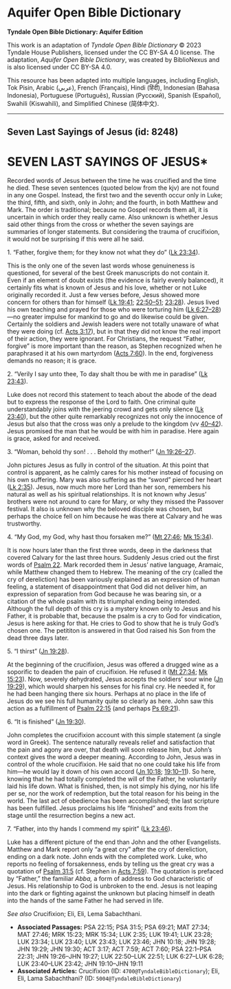 # Aquifer Open Bible Dictionary

**Tyndale Open Bible Dictionary: Aquifer Edition**

This work is an adaptation of *Tyndale Open Bible Dictionary* © 2023 Tyndale House Publishers, licensed under the CC BY\-SA 4\.0 license. The adaptation, *Aquifer Open Bible Dictionary*, was created by BiblioNexus and is also licensed under CC BY\-SA 4\.0\.

This resource has been adapted into multiple languages, including English, Tok Pisin, Arabic (عربي), French (Français), Hindi (हिंदी), Indonesian (Bahasa Indonesia), Portuguese (Português), Russian (Русский), Spanish (Español), Swahili (Kiswahili), and Simplified Chinese (简体中文).



--------------------------------

## Seven Last Sayings of Jesus (id: 8248)

SEVEN LAST SAYINGS OF JESUS\*
=============================

Recorded words of Jesus between the time he was crucified and the time he died. These seven sentences (quoted below from the kjv) are not found in any one Gospel. Instead, the first two and the seventh occur only in Luke; the third, fifth, and sixth, only in John; and the fourth, in both Matthew and Mark. The order is traditional; because no Gospel records them all, it is uncertain in which order they really came. Also unknown is whether Jesus said other things from the cross or whether the seven sayings are summaries of longer statements. But considering the trauma of crucifixion, it would not be surprising if this were all he said.

1\. “Father, forgive them; for they know not what they do” ([Lk 23:34](https://ref.ly/Luke23:34)).

This is the only one of the seven last words whose genuineness is questioned, for several of the best Greek manuscripts do not contain it. Even if an element of doubt exists (the evidence is fairly evenly balanced), it certainly fits what is known of Jesus and his love, whether or not Luke originally recorded it. Just a few verses before, Jesus showed more concern for others than for himself ([Lk 19:41](https://ref.ly/Luke19:41); [22:50–51](https://ref.ly/Luke22:50-Luke22:51); [23:28](https://ref.ly/Luke23:28)). Jesus lived his own teaching and prayed for those who were torturing him ([Lk 6:27–28](https://ref.ly/Luke6:27-Luke6:28))—no greater impulse for mankind to go and do likewise could be given. Certainly the soldiers and Jewish leaders were not totally unaware of what they were doing (cf. [Acts 3:17](https://ref.ly/Acts3:17)), but in that they did not know the real import of their action, they were ignorant. For Christians, the request “Father, forgive” is more important than the reason, as Stephen recognized when he paraphrased it at his own martyrdom ([Acts 7:60](https://ref.ly/Acts7:60)). In the end, forgiveness demands no reason; it is grace.

2\. “Verily I say unto thee, To day shalt thou be with me in paradise” ([Lk 23:43](https://ref.ly/Luke23:43)).

Luke does not record this statement to teach about the abode of the dead but to express the response of the Lord to faith. One criminal quite understandably joins with the jeering crowd and gets only silence ([Lk 23:40](https://ref.ly/Luke23:40)), but the other quite remarkably recognizes not only the innocence of Jesus but also that the cross was only a prelude to the kingdom (vv [40–42](https://ref.ly/Luke23:40-Luke23:42)). Jesus promised the man that he would be with him in paradise. Here again is grace, asked for and received.

3\. “Woman, behold thy son! . . . Behold thy mother!” ([Jn 19:26–27](https://ref.ly/John19:26-John19:27)).

John pictures Jesus as fully in control of the situation. At this point that control is apparent, as he calmly cares for his mother instead of focusing on his own suffering. Mary was also suffering as the “sword” pierced her heart ([Lk 2:35](https://ref.ly/Luke2:35)). Jesus, now much more her Lord than her son, remembers his natural as well as his spiritual relationships. It is not known why Jesus’ brothers were not around to care for Mary, or why they missed the Passover festival. It also is unknown why the beloved disciple was chosen, but perhaps the choice fell on him because he was there at Calvary and he was trustworthy.

4\. “My God, my God, why hast thou forsaken me?” ([Mt 27:46](https://ref.ly/Matt27:46); [Mk 15:34](https://ref.ly/Mark15:34)).

It is now hours later than the first three words, deep in the darkness that covered Calvary for the last three hours. Suddenly Jesus cried out the first words of [Psalm 22](https://ref.ly/Ps22:1-Ps22:31). Mark recorded them in Jesus’ native language, Aramaic, while Matthew changed them to Hebrew. The meaning of the cry (called the cry of dereliction) has been variously explained as an expression of human feeling, a statement of disappointment that God did not deliver him, an expression of separation from God because he was bearing sin, or a citation of the whole psalm with its triumphal ending being intended. Although the full depth of this cry is a mystery known only to Jesus and his Father, it is probable that, because the psalm is a cry to God for vindication, Jesus is here asking for that. He cries to God to show that he is truly God’s chosen one. The petititon is answered in that God raised his Son from the dead three days later.

5\. “I thirst” ([Jn 19:28](https://ref.ly/John19:28)).

At the beginning of the crucifixion, Jesus was offered a drugged wine as a soporific to deaden the pain of crucifixion. He refused it ([Mt 27:34](https://ref.ly/Matt27:34); [Mk 15:23](https://ref.ly/Mark15:23)). Now, severely dehydrated, Jesus accepts the soldiers’ sour wine ([Jn 19:29](https://ref.ly/John19:29)), which would sharpen his senses for his final cry. He needed it, for he had been hanging there six hours. Perhaps at no place in the life of Jesus do we see his full humanity quite so clearly as here. John saw this action as a fulfillment of [Psalm 22:15](https://ref.ly/Ps22:15) (and perhaps [Ps 69:21](https://ref.ly/Ps69:21)).

6\. “It is finished” ([Jn 19:30](https://ref.ly/John19:30)).

John completes the crucifixion account with this simple statement (a single word in Greek). The sentence naturally reveals relief and satisfaction that the pain and agony are over, that death will soon release him, but John’s context gives the word a deeper meaning. According to John, Jesus was in control of the whole crucifixion. He said that no one could take his life from him—he would lay it down of his own accord ([Jn 10:18](https://ref.ly/John10:18); [19:10–11](https://ref.ly/John19:10-John19:11)). So here, knowing that he had totally completed the will of the Father, he voluntarily laid his life down. What is finished, then, is not simply his dying, nor his life per se, nor the work of redemption, but the total reason for his being in the world. The last act of obedience has been accomplished; the last scripture has been fulfilled. Jesus proclaims his life “finished” and exits from the stage until the resurrection begins a new act.

7\. “Father, into thy hands I commend my spirit” ([Lk 23:46](https://ref.ly/Luke23:46)).

Luke has a different picture of the end than John and the other Evangelists. Matthew and Mark report only “a great cry” after the cry of dereliction, ending on a dark note. John ends with the completed work. Luke, who reports no feeling of forsakenness, ends by telling us the great cry was a quotation of [Psalm 31:5](https://ref.ly/Ps31:5) (cf. Stephen in [Acts 7:59](https://ref.ly/Acts7:59)). The quotation is prefaced by “Father,” the familiar *Abba,* a form of address to God characteristic of Jesus. His relationship to God is unbroken to the end. Jesus is not leaping into the dark or fighting against the unknown but placing himself in death into the hands of the same Father he had served in life.

*See also* Crucifixion; Eli, Eli, Lema Sabachthani.

* **Associated Passages:** PSA 22:15; PSA 31:5; PSA 69:21; MAT 27:34; MAT 27:46; MRK 15:23; MRK 15:34; LUK 2:35; LUK 19:41; LUK 23:28; LUK 23:34; LUK 23:40; LUK 23:43; LUK 23:46; JHN 10:18; JHN 19:28; JHN 19:29; JHN 19:30; ACT 3:17; ACT 7:59; ACT 7:60; PSA 22:1–PSA 22:31; JHN 19:26–JHN 19:27; LUK 22:50–LUK 22:51; LUK 6:27–LUK 6:28; LUK 23:40–LUK 23:42; JHN 19:10–JHN 19:11
* **Associated Articles:** Crucifixion (ID: `4700@TyndaleBibleDictionary`); Eli, Eli, Lama Sabachthani? (ID: `5004@TyndaleBibleDictionary`)


